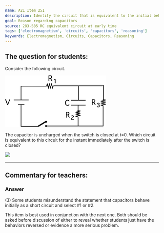 ```yaml
---
name: A2L Item 251
description: Identify the circuit that is equivalent to the initial behavior of an RC circuit.
goal: Reason regarding capacitors
source: 283-585 RC equivalent circuit at early time
tags: ['electromagnetism', 'circuits', 'capacitors', 'reasoning']
keywords: Electromagnetism, Circuits, Capacitors, Reasoning
---
```


## The question for students:

Consider the following circuit.

![Item251_fig1.gif](../images/Item251_fig1.gif)

The capacitor is uncharged when the switch is closed at t=0. Which
circuit is equivalent to this circuit for the instant immediately after
the switch is closed?

<div class="img-center"><img
src="/files/Item251_fig2.gif" /></div>

<hr/>

## Commentary for teachers:

### Answer

(3) Some students misunderstand the statement that capacitors behave
initially as a short circuit and select #1 or #2.

This item is best used in conjunction with the next one. Both should be
asked before discussion of either to reveal whether students just have
the behaviors reversed or evidence a more serious problem. 
